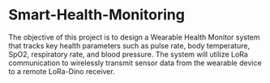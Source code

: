 # Smart-Health-Monitoring
The objective of this project is to design a Wearable Health Monitor system that tracks key  health parameters such as pulse rate, body temperature, SpO2, respiratory rate, and blood  pressure. The system will utilize LoRa communication to wirelessly transmit sensor data  from the wearable device to a remote LoRa-Dino receiver.
